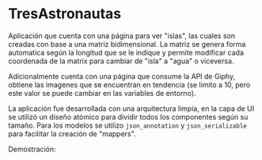# TresAstronautas

Aplicación que cuenta con una página para ver "islas", las cuales son creadas con base a una matriz
bidimensional. La matriz se genera forma automatica según la longitud que se le indique y permite
modificar cada coordenada de la matrix para cambiar de "isla" a "agua" o viceversa.

Adicionalmente cuenta con una página que consume la API de Giphy, obtiene las imagenes que se
encuentran en tendencia (se limito a 10, pero este valor se puede cambiar en las variables de
entorno).

La aplicación fue desarrollada con una arquitectura limpia, en la capa de UI se utilizó un diseño
atómico para dividir todos los componentes según su tamaño. Para los modelos se
utilizo ```json_annotation``` y ```json_serializable``` para facilitar la creación de "mappers".

Demostración: 